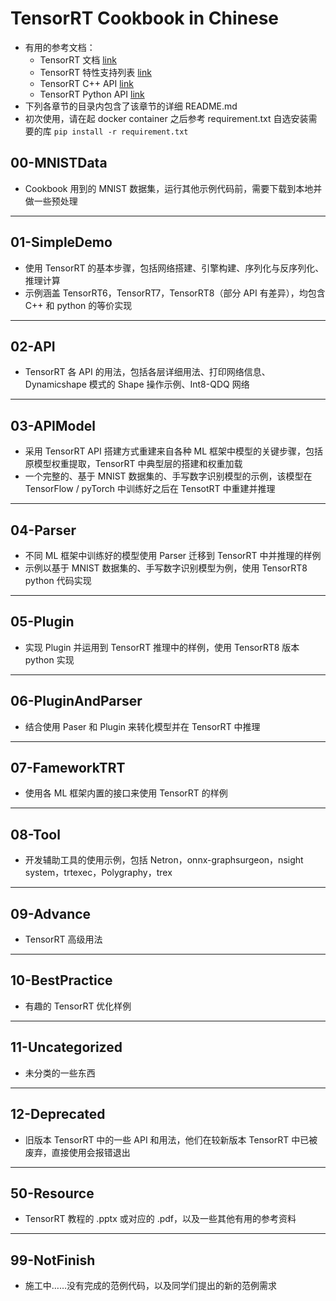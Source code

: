 # TensorRT Cookbook in Chinese
+ 有用的参考文档：
    - TensorRT 文档 [link](https://docs.nvidia.com/deeplearning/tensorrt/developer-guide/index.html)
    - TensorRT 特性支持列表 [link](https://docs.nvidia.com/deeplearning/tensorrt/support-matrix/index.html)
    - TensorRT C++ API [link](https://docs.nvidia.com/deeplearning/tensorrt/api/c_api)
    - TensorRT Python API [link](https://docs.nvidia.com/deeplearning/tensorrt/api/python_api/)
+ 下列各章节的目录内包含了该章节的详细 README.md
+ 初次使用，请在起 docker container 之后参考 requirement.txt 自选安装需要的库 `pip install -r requirement.txt`

## 00-MNISTData
+ Cookbook 用到的 MNIST 数据集，运行其他示例代码前，需要下载到本地并做一些预处理

---
## 01-SimpleDemo
+ 使用 TensorRT 的基本步骤，包括网络搭建、引擎构建、序列化与反序列化、推理计算
+ 示例涵盖 TensorRT6，TensorRT7，TensorRT8（部分 API 有差异），均包含 C++ 和 python 的等价实现

---
## 02-API
+ TensorRT 各 API 的用法，包括各层详细用法、打印网络信息、Dynamicshape 模式的 Shape 操作示例、Int8-QDQ 网络

---
## 03-APIModel
+ 采用 TensorRT API 搭建方式重建来自各种 ML 框架中模型的关键步骤，包括原模型权重提取，TensorRT 中典型层的搭建和权重加载
+ 一个完整的、基于 MNIST 数据集的、手写数字识别模型的示例，该模型在 TensorFlow / pyTorch 中训练好之后在 TensotRT 中重建并推理

---
## 04-Parser
+ 不同 ML 框架中训练好的模型使用 Parser 迁移到 TensorRT 中并推理的样例
+ 示例以基于 MNIST 数据集的、手写数字识别模型为例，使用 TensorRT8 python 代码实现

---
## 05-Plugin
+ 实现 Plugin 并运用到 TensorRT 推理中的样例，使用 TensorRT8 版本 python 实现

---
## 06-PluginAndParser
+ 结合使用 Paser 和 Plugin 来转化模型并在 TensorRT 中推理

---
## 07-FameworkTRT
+ 使用各 ML 框架内置的接口来使用 TensorRT 的样例

---
## 08-Tool
+ 开发辅助工具的使用示例，包括 Netron，onnx-graphsurgeon，nsight system，trtexec，Polygraphy，trex

---
## 09-Advance
+ TensorRT 高级用法

---
## 10-BestPractice
+ 有趣的 TensorRT 优化样例

---
## 11-Uncategorized
+ 未分类的一些东西

---
## 12-Deprecated
+ 旧版本 TensorRT 中的一些 API 和用法，他们在较新版本 TensorRT 中已被废弃，直接使用会报错退出

---
## 50-Resource
+ TensorRT 教程的 .pptx 或对应的 .pdf，以及一些其他有用的参考资料

---
## 99-NotFinish
+ 施工中……没有完成的范例代码，以及同学们提出的新的范例需求



